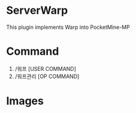 # ServerWarp
This plugin implements Warp into PocketMine-MP

# Command
1. /워프 [USER COMMAND]
2. /워프관리 [OP COMMAND]

# Images
